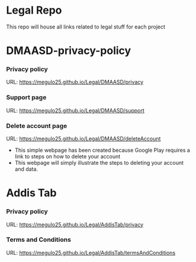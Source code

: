 # Legal Repo

This repo will house all links related to legal stuff for each project

# DMAASD-privacy-policy

### Privacy policy

URL: https://megulo25.github.io/Legal/DMAASD/privacy

### Support page

URL: https://megulo25.github.io/Legal/DMAASD/support

### Delete account page

URL: https://megulo25.github.io/Legal/DMAASD/deleteAccount

- This simple webpage has been created because Google Play requires a link to steps on how to delete your account
- This webpage will simply illustrate the steps to deleting your account and data.

# Addis Tab

### Privacy policy

URL: https://megulo25.github.io/Legal/AddisTab/privacy

### Terms and Conditions

URL: https://megulo25.github.io/Legal/AddisTab/termsAndConditions
